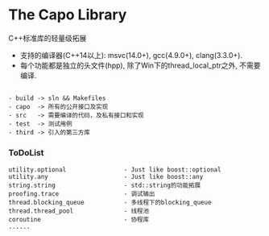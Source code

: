 #  The Capo Library

C++标准库的轻量级拓展

* 支持的编译器(C++14以上): msvc(14.0+), gcc(4.9.0+), clang(3.3.0+).
* 每个功能都是独立的头文件(hpp), 除了Win下的thread_local_ptr之外, 不需要编译.

##

    - build -> sln && Makefiles
    - capo  -> 所有的公开接口及实现
    - src   -> 需要编译的代码，及私有接口和实现
    - test  -> 测试用例
    - third -> 引入的第三方库

### ToDoList

    utility.optional                - Just like boost::optional
    utility.any                     - Just like boost::any
    string.string                   - std::string的功能拓展
    proofing.trace                  - 调试输出
    thread.blocking_queue           - 多线程下的blocking_queue
    thread.thread_pool              - 线程池
    coroutine                       - 协程库
    ......
